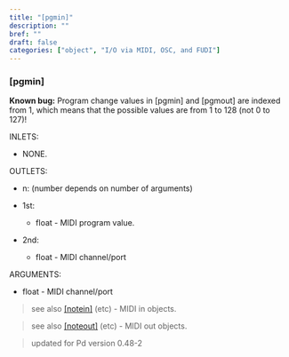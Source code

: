 ```yaml
---
title: "[pgmin]"
description: ""
bref: ""
draft: false
categories: ["object", "I/O via MIDI, OSC, and FUDI"]
---
```


### [pgmin]

**Known bug:** Program change values in [pgmin] and [pgmout] are indexed from 1, which means that the possible values are from 1 to 128 (not 0 to 127)!

INLETS:

- NONE.

OUTLETS:

- n: (number depends on number of arguments)

- 1st: 
 
  - float - MIDI program value.
  
- 2nd: 

  - float - MIDI channel/port
  
ARGUMENTS:

- float - MIDI channel/port

> see also [[notein]](../notein) (etc) - MIDI in objects.

> see also [[noteout]](../noteout) (etc) - MIDI out objects.

> updated for Pd version 0.48-2
 
